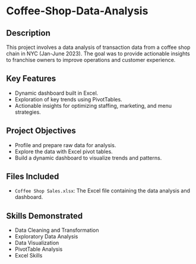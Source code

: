 # Coffee-Shop-Data-Analysis

## Description

This project involves a data analysis of transaction data from a coffee shop chain in NYC (Jan-June 2023). The goal was to provide actionable insights to franchise owners to improve operations and customer experience.

## Key Features

*  Dynamic dashboard built in Excel.
*  Exploration of key trends using PivotTables.
*  Actionable insights for optimizing staffing, marketing, and menu strategies.

## Project Objectives

*  Profile and prepare raw data for analysis.
*  Explore the data with Excel pivot tables.
*  Build a dynamic dashboard to visualize trends and patterns.

## Files Included

* `Coffee Shop Sales.xlsx`: The Excel file containing the data analysis and dashboard.

## Skills Demonstrated

* Data Cleaning and Transformation
* Exploratory Data Analysis
* Data Visualization
* PivotTable Analysis
* Excel Skills
